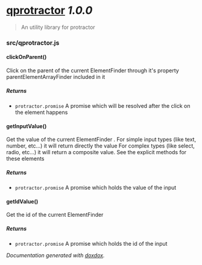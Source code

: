 # [qprotractor](https://github.com/quirimmo/Qprotractor#readme) *1.0.0*

> An utility library for protractor


### src/qprotractor.js


#### clickOnParent() 

Click on the parent of the current ElementFinder through it's property parentElementArrayFinder included in it






##### Returns


- `protractor.promise`  A promise which will be resolved after the click on the element happens



#### getInputValue() 

Get the value of the current ElementFinder .
For simple input types (like text, number, etc...) it will return directly the value
For complex types (like select, radio, etc...) it will return a composite value. See the explicit methods for these elements






##### Returns


- `protractor.promise`  A promise which holds the value of the input



#### getIdValue() 

Get the id of the current ElementFinder






##### Returns


- `protractor.promise`  A promise which holds the id of the input




*Documentation generated with [doxdox](https://github.com/neogeek/doxdox).*
